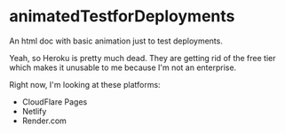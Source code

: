 # animatedTestforDeployments
An html doc with basic animation just to test deployments.

Yeah, so Heroku is pretty much dead.  They are getting rid of the free tier which makes it unusable to me because I'm not an enterprise. 

Right now, I'm looking at these platforms:

 - CloudFlare Pages
 - Netlify
 - Render.com